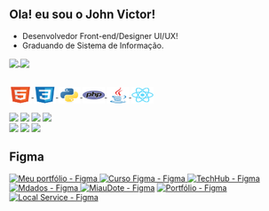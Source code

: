 ## Ola! eu sou o John Victor! 
- Desenvolvedor Front-end/Designer UI/UX!
- Graduando de Sistema de Informação.
<div>
  <a href="https://github.com/Johnviti">
  <img height="180em"  align="center" src="https://awesome-github-stats.azurewebsites.net/user-stats/Johnviti?cardType=level&theme=dracula&preferLogin=false&Title=61DAFB&Ring=61DAFB" />
  <img height="180em"  align="center" src="https://github-readme-stats.vercel.app/api/top-langs/?username=Johnviti&layout=compact&langs_count=7&theme=react" />
</div>
 <br>
<div> 
  <div style="display: inline_block"><br>
<!--   <img align="center" alt="Rafa-Js" height="30" width="40" src="https://raw.githubusercontent.com/devicons/devicon/master/icons/javascript/javascript-plain.svg"> -->
  <img align="center" alt="HTML" height="30" width="40" src="https://raw.githubusercontent.com/devicons/devicon/master/icons/html5/html5-original.svg">
  <img align="center" alt="CSS" height="30" width="40" src="https://raw.githubusercontent.com/devicons/devicon/master/icons/css3/css3-original.svg">
  <img align="center" alt="Python" height="30" width="40" src="https://raw.githubusercontent.com/devicons/devicon/master/icons/python/python-original.svg">
  <img align="center" alt="PHP" height="30" width="40" src="https://raw.githubusercontent.com/devicons/devicon/master/icons/php/php-original.svg">
  <img align="center" alt="java" height="30" width="40" src="https://raw.githubusercontent.com/devicons/devicon/master/icons/java/java-original.svg">  
  <img align="center" alt="java" height="30" width="40" src="https://raw.githubusercontent.com/devicons/devicon/master/icons/react/react-original.svg">  
</div>
<br>
<div> 
  <a href="https://johnviti.github.io/Landing-Page/" target="_blank"><img src="https://img.shields.io/badge/my_portfolio-000?style=for-the-badge&logo=ko-fi&logoColor=white" target="_blank"></a>
  <a href="https://johnviti.github.io/CursosLanding/" target="_blank"><img src="https://img.shields.io/badge/site projeto-purple?style=for-the-badge&logo=website&logoColor=white" target="_blank"></a>
  <a href="https://johnviti.github.io/TechHub/" target="_blank"><img src="https://img.shields.io/badge/Site Tech-purple?style=for-the-badge&logo=website&logoColor=white" /></a>
  <a href="https://johnviti.github.io/3D-Animation/" target="_blank"><img src="https://img.shields.io/badge/site-3D-green?style=for-the-badge&logo=3D&logoColor=white" target="_blank"></a> 
  <br>
  <a href="https://www.instagram.com/victor.john1/" target="_blank"><img src="https://img.shields.io/badge/-Instagram-%23E4405F?style=for-the-badge&logo=instagram&logoColor=white" target="_blank"></a>
  <a href="https://discord.com/channels/@me/942440242240167936" target="_blank"><img src="https://img.shields.io/badge/Discord-7289DA?style=for-the-badge&logo=discord&logoColor=white" target="_blank"></a> 
  <a href="[https://www.linkedin.com/in/rafaella-ballerini-45875016a](https://www.linkedin.com/in/john-victor-648480225/)" target="_blank"><img src="https://img.shields.io/badge/-LinkedIn-%230077B5?style=for-the-badge&logo=linkedin&logoColor=white" target="_blank"></a> 
</div>
<h2>Figma</h2>
<div> 
<a href="https://www.figma.com/file/2G35UWwV4FpR9Gj4ocO03r/Portilofio---Me----John-Victor?type=design&node-id=0-1&mode=design&t=sbuec3T0MztBBGY1-0" target="_blank">
  <img src="https://img.shields.io/badge/Meu%20portf%C3%B3lio%20-%20Figma-663399?style=for-the-badge&logo=figma&logoColor=white" alt="Meu portfólio - Figma" />
</a>
<a href="https://www.figma.com/file/taYY5FuGPlq2wa28To4PCx/Curso---Figma?type=design&node-id=26-7&mode=design" target="_blank">
  <img src="https://img.shields.io/badge/Curso%20Figma%20-%20Figma-663399?style=for-the-badge&logo=figma&logoColor=white" alt="Curso Figma - Figma" />
</a>
<a href="https://www.figma.com/file/dGqLFvbqgZbHWQ4DU2GRyN/TechHubPage?type=design&node-id=2-45&mode=design&t=GrAgFBXPo2aaZBnl-0" target="_blank">
  <img src="https://img.shields.io/badge/TechHub%20-%20Figma-663399?style=for-the-badge&logo=figma&logoColor=white" alt="TechHub - Figma" />
</a>
  <br>
<a href="https://www.figma.com/file/GTbFGj6xgMlOiMitg6FoXe/Prot%C3%B3tipo-MDados?type=design&node-id=0-1&mode=design&t=omGuB2jlWFWGpF0a-0" target="_blank">
  <img src="https://img.shields.io/badge/Mdados%20-%20Figma-F24E1E?style=for-the-badge&logo=figma&logoColor=white" alt="Mdados - Figma" />
</a>
  <a href="https://www.figma.com/file/kJWhrrKyciScyssYWcloGv/MiauDote?type=design&node-id=0-1&mode=design&t=vlumsTGKwnSeBq7r-0" target="_blank"><img src="https://img.shields.io/badge/MiauDote%20-%20Figma-F24E1E?style=for-the-badge&logo=figma&logoColor=white" alt="MiauDote - Figma" /></a>
<a href="https://www.figma.com/file/q3u758PVs66GgevwOjWofx/Portifolio?type=design&node-id=0-1&mode=design&t=jFIl3K1HGI7nWDk6-0" target="_blank">
  <img src="https://img.shields.io/badge/Portf%C3%B3lio%20-%20Figma-F24E1E?style=for-the-badge&logo=figma&logoColor=white" alt="Portfólio - Figma" />
</a>
<a href="https://www.figma.com/file/Jk9lTdZ1ONcupfaSxRhP3B/LocalService?type=design&node-id=0-1&mode=design&t=8Ocv8jDaTcdtv9kM-0" target="_blank">
  <img src="https://img.shields.io/badge/Local%20Service%20-%20Figma-F24E1E?style=for-the-badge&logo=figma&logoColor=white" alt="Local Service - Figma" />
</a>
</div>
